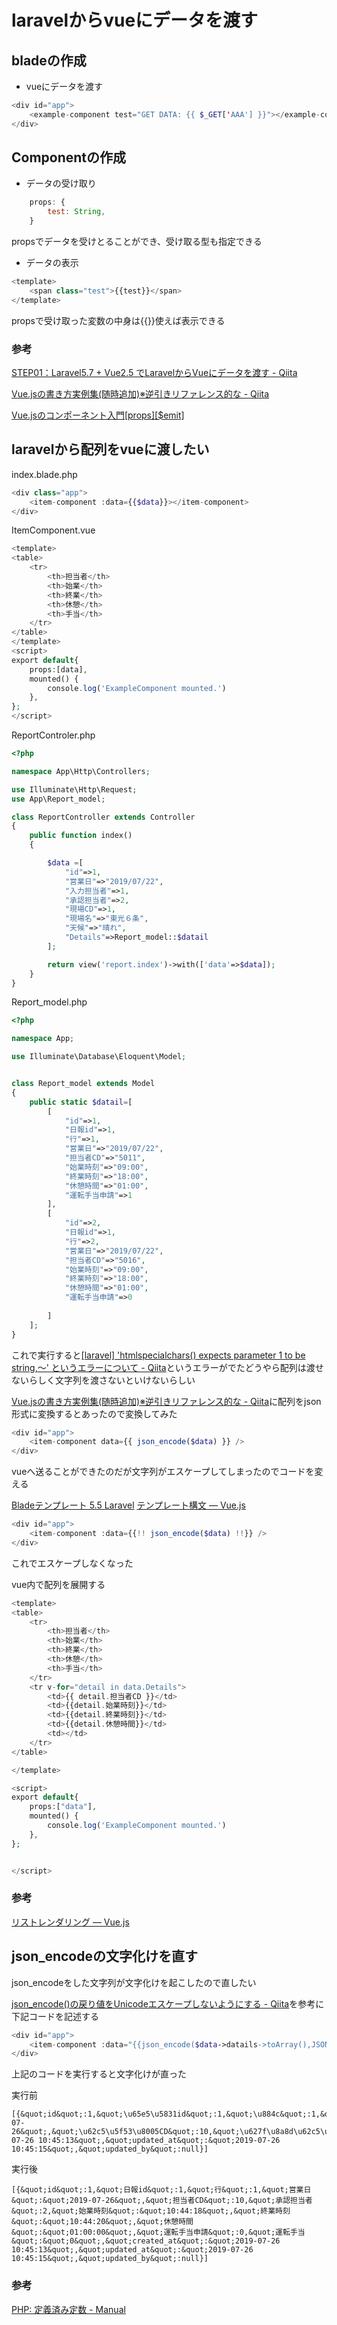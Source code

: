 # laravelからvueにデータを渡す

## bladeの作成

- vueにデータを渡す

```php
<div id="app">
    <example-component test="GET DATA: {{ $_GET['AAA'] }}"></example-component>
</div>
```

## Componentの作成

- データの受け取り

```javascript
    props: {
        test: String,
    }
```

propsでデータを受けとることができ、受け取る型も指定できる

- データの表示

```php
<template>
    <span class="test">{{test}}</span>
</template>
```
propsで受け取った変数の中身は{{}}使えば表示できる

### 参考

[STEP01：Laravel5\.7 \+ Vue2\.5 でLaravelからVueにデータを渡す \- Qiita](https://qiita.com/nobu-maple/items/a704fe70809b0394b5c9)

[Vue\.jsの書き方実例集\(随時追加\)※逆引きリファレンス的な \- Qiita](https://qiita.com/Yorinton/items/a0144c34e4edb0777493)

[Vue\.jsのコンポーネント入門\[props\]\[$emit\]](https://noumenon-th.net/programming/2019/02/22/component/)

## laravelから配列をvueに渡したい

index.blade.php

```php
<div class="app">
    <item-component :data={{$data}}></item-component>
</div>
```

ItemComponent.vue

```php
<template>
<table>
    <tr>
        <th>担当者</th>
        <th>始業</th>
        <th>終業</th>
        <th>休憩</th>
        <th>手当</th>
    </tr>
</table>
</template>
<script>
export default{
    props:[data],
    mounted() {
        console.log('ExampleComponent mounted.')
    },
};
</script>
```

ReportControler.php

```php
<?php

namespace App\Http\Controllers;

use Illuminate\Http\Request;
use App\Report_model;

class ReportController extends Controller
{
    public function index()
    {

        $data =[
            "id"=>1,
            "営業日"=>"2019/07/22",
            "入力担当者"=>1,
            "承認担当者"=>2,
            "現場CD"=>1,
            "現場名"=>"東光６条",
            "天候"=>"晴れ",
            "Details"=>Report_model::$datail
        ];

        return view('report.index')->with(['data'=>$data]);
    }
}

```

Report_model.php

```php
<?php

namespace App;

use Illuminate\Database\Eloquent\Model;


class Report_model extends Model
{
    public static $datail=[
        [
            "id"=>1,
            "日報id"=>1,
            "行"=>1,
            "営業日"=>"2019/07/22",
            "担当者CD"=>"5011",
            "始業時刻"=>"09:00",
            "終業時刻"=>"18:00",
            "休憩時間"=>"01:00",
            "運転手当申請"=>1
        ],
        [
            "id"=>2,
            "日報id"=>1,
            "行"=>2,
            "営業日"=>"2019/07/22",
            "担当者CD"=>"5016",
            "始業時刻"=>"09:00",
            "終業時刻"=>"18:00",
            "休憩時間"=>"01:00",
            "運転手当申請"=>0
    
        ]
    ];
}
```

これで実行すると[\[laravel\] 'htmlspecialchars\(\) expects parameter 1 to be string,～' というエラーについて \- Qiita](https://qiita.com/kuhblume/items/37aa2981de6d36d4d3d7)というエラーがでたどうやら配列は渡せないらしく文字列を渡さないといけないらしい

[Vue\.jsの書き方実例集\(随時追加\)※逆引きリファレンス的な \- Qiita](https://qiita.com/Yorinton/items/a0144c34e4edb0777493#10laravel%E3%81%8B%E3%82%89vuejs%E3%81%ABv-bind%E3%81%A7%E9%85%8D%E5%88%97%E3%82%92%E6%B8%A1%E3%81%99)に配列をjson形式に変換するとあったので変換してみた

```php
<div id="app">
    <item-component data={{ json_encode($data) }} />
</div>
```

vueへ送ることができたのだが文字列がエスケープしてしまったのでコードを変える

[Bladeテンプレート 5\.5 Laravel](https://readouble.com/laravel/5.5/ja/blade.html)
[テンプレート構文 — Vue\.js](https://jp.vuejs.org/v2/guide/syntax.html#v-bind-%E7%9C%81%E7%95%A5%E8%A8%98%E6%B3%95)

```php
<div id="app">
    <item-component :data={{!! json_encode($data) !!}} />
</div>
```

これでエスケープしなくなった

vue内で配列を展開する

```php
<template>
<table>
    <tr>
        <th>担当者</th>
        <th>始業</th>
        <th>終業</th>
        <th>休憩</th>
        <th>手当</th>
    </tr>
    <tr v-for="detail in data.Details">
        <td>{{ detail.担当者CD }}</td>
        <td>{{detail.始業時刻}}</td>
        <td>{{detail.終業時刻}}</td>
        <td>{{detail.休憩時間}}</td>
        <td></td>
    </tr>
</table>

</template>

<script>
export default{
    props:["data"],
    mounted() {
        console.log('ExampleComponent mounted.')
    },
};


</script>
```

### 参考

[リストレンダリング — Vue\.js](https://jp.vuejs.org/v2/guide/list.html#v-for-%E3%81%A7%E9%85%8D%E5%88%97%E3%81%AB%E8%A6%81%E7%B4%A0%E3%82%92%E3%83%9E%E3%83%83%E3%83%94%E3%83%B3%E3%82%B0%E3%81%99%E3%82%8B)

## json_encodeの文字化けを直す

json_encodeをした文字列が文字化けを起こしたので直したい

[json\_encode\(\)の戻り値をUnicodeエスケープしないようにする \- Qiita](https://qiita.com/fivestar/items/df2b85236f32c2110ad6)を参考に下記コードを記述する

```php
<div id="app">
    <item-component :data="{{json_encode($data->datails->toArray(),JSON_UNESCAPED_UNICODE)}}"><item-component>
</div>
```

上記のコードを実行すると文字化けが直った

実行前

```
[{&quot;id&quot;:1,&quot;\u65e5\u5831id&quot;:1,&quot;\u884c&quot;:1,&quot;\u55b6\u696d\u65e5&quot;:&quot;2019-07-26&quot;,&quot;\u62c5\u5f53\u8005CD&quot;:10,&quot;\u627f\u8a8d\u62c5\u5f53\u8005&quot;:2,&quot;\u59cb\u696d\u6642\u523b&quot;:&quot;10:44:18&quot;,&quot;\u7d42\u696d\u6642\u523b&quot;:&quot;10:44:20&quot;,&quot;\u4f11\u61a9\u6642\u9593&quot;:&quot;01:00:00&quot;,&quot;\u904b\u8ee2\u624b\u5f53\u7533\u8acb&quot;:0,&quot;\u904b\u8ee2\u624b\u5f53&quot;:&quot;0&quot;,&quot;created_at&quot;:&quot;2019-07-26 10:45:13&quot;,&quot;updated_at&quot;:&quot;2019-07-26 10:45:15&quot;,&quot;updated_by&quot;:null}]
```

実行後

```
[{&quot;id&quot;:1,&quot;日報id&quot;:1,&quot;行&quot;:1,&quot;営業日&quot;:&quot;2019-07-26&quot;,&quot;担当者CD&quot;:10,&quot;承認担当者&quot;:2,&quot;始業時刻&quot;:&quot;10:44:18&quot;,&quot;終業時刻&quot;:&quot;10:44:20&quot;,&quot;休憩時間&quot;:&quot;01:00:00&quot;,&quot;運転手当申請&quot;:0,&quot;運転手当&quot;:&quot;0&quot;,&quot;created_at&quot;:&quot;2019-07-26 10:45:13&quot;,&quot;updated_at&quot;:&quot;2019-07-26 10:45:15&quot;,&quot;updated_by&quot;:null}]
```

### 参考

[PHP: 定義済み定数 \- Manual](https://www.php.net/manual/ja/json.constants.php)

